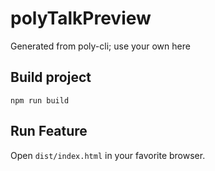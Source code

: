 
# polyTalkPreview

Generated from poly-cli; use your own here

## Build project

`npm run build`

## Run Feature 

Open `dist/index.html` in your favorite browser.
    